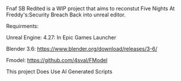 Fnaf SB Redited is a WIP project that aims to reconstut Five Nights At Freddy's:Security Breach Back into unreal editor.

Requirments:

Unreal Engine: 4.27: In Epic Games Launcher

Blender 3.6: https://www.blender.org/download/releases/3-6/

Fmodel: https://github.com/4sval/FModel

This project Does Use AI Generated Scripts

